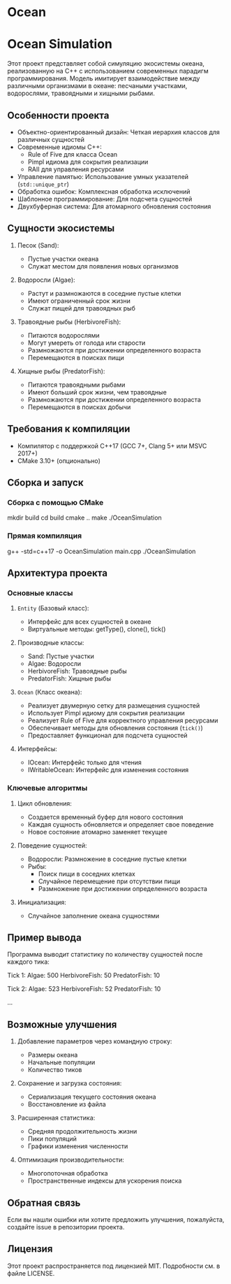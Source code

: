 # Ocean
# Ocean Simulation

Этот проект представляет собой симуляцию экосистемы океана, реализованную на C++ с использованием современных парадигм программирования. Модель имитирует взаимодействие между различными организмами в океане: песчаными участками, водорослями, травоядными и хищными рыбами.

## Особенности проекта

- Объектно-ориентированный дизайн: Четкая иерархия классов для различных сущностей
- Современные идиомы C++:
  - Rule of Five для класса Ocean
  - Pimpl идиома для сокрытия реализации
  - RAII для управления ресурсами
- Управление памятью: Использование умных указателей (`std::unique_ptr`)
- Обработка ошибок: Комплексная обработка исключений
- Шаблонное программирование: Для подсчета сущностей
- Двухбуферная система: Для атомарного обновления состояния

## Сущности экосистемы

1. Песок (Sand):
   - Пустые участки океана
   - Служат местом для появления новых организмов

2. Водоросли (Algae):
   - Растут и размножаются в соседние пустые клетки
   - Имеют ограниченный срок жизни
   - Служат пищей для травоядных рыб

3. Травоядные рыбы (HerbivoreFish):
   - Питаются водорослями
   - Могут умереть от голода или старости
   - Размножаются при достижении определенного возраста
   - Перемещаются в поисках пищи

4. Хищные рыбы (PredatorFish):
   - Питаются травоядными рыбами
   - Имеют больший срок жизни, чем травоядные
   - Размножаются при достижении определенного возраста
   - Перемещаются в поисках добычи

## Требования к компиляции

- Компилятор с поддержкой C++17 (GCC 7+, Clang 5+ или MSVC 2017+)
- CMake 3.10+ (опционально)

## Сборка и запуск

### Сборка с помощью CMake

mkdir build
cd build
cmake ..
make
./OceanSimulation

### Прямая компиляция

g++ -std=c++17 -o OceanSimulation main.cpp
./OceanSimulation

## Архитектура проекта

### Основные классы

1. `Entity` (Базовый класс):
   - Интерфейс для всех сущностей в океане
   - Виртуальные методы: getType(), clone(), tick()

2. Производные классы:
   - Sand: Пустые участки
   - Algae: Водоросли
   - HerbivoreFish: Травоядные рыбы
   - PredatorFish: Хищные рыбы

3. `Ocean` (Класс океана):
   - Реализует двумерную сетку для размещения сущностей
   - Использует Pimpl идиому для сокрытия реализации
   - Реализует Rule of Five для корректного управления ресурсами
   - Обеспечивает методы для обновления состояния (`tick()`)
   - Предоставляет функционал для подсчета сущностей

4. Интерфейсы:
   - IOcean: Интерфейс только для чтения
   - IWritableOcean: Интерфейс для изменения состояния

### Ключевые алгоритмы

1. Цикл обновления:
   - Создается временный буфер для нового состояния
   - Каждая сущность обновляется и определяет свое поведение
   - Новое состояние атомарно заменяет текущее

2. Поведение сущностей:
   - Водоросли: Размножение в соседние пустые клетки
   - Рыбы: 
     - Поиск пищи в соседних клетках
     - Случайное перемещение при отсутствии пищи
     - Размножение при достижении определенного возраста

3. Инициализация:
   - Случайное заполнение океана сущностями

## Пример вывода

Программа выводит статистику по количеству сущностей после каждого тика:

Tick 1:
  Algae: 500
  HerbivoreFish: 50
  PredatorFish: 10

Tick 2:
  Algae: 523
  HerbivoreFish: 52
  PredatorFish: 10

...

## Возможные улучшения

1. Добавление параметров через командную строку:
   - Размеры океана
   - Начальные популяции
   - Количество тиков

2. Сохранение и загрузка состояния:
   - Сериализация текущего состояния океана
   - Восстановление из файла

3. Расширенная статистика:
   - Средняя продолжительность жизни
   - Пики популяций
   - Графики изменения численности

4. Оптимизация производительности:
   - Многопоточная обработка
   - Пространственные индексы для ускорения поиска

## Обратная связь

Если вы нашли ошибки или хотите предложить улучшения, пожалуйста, создайте issue в репозитории проекта.

## Лицензия

Этот проект распространяется под лицензией MIT. Подробности см. в файле LICENSE.
